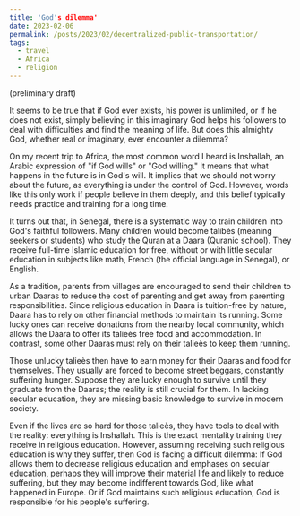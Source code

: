 ```yaml
---
title: 'God's dilemma'
date: 2023-02-06
permalink: /posts/2023/02/decentralized-public-transportation/
tags:
  - travel
  - Africa
  - religion
---
```


(preliminary draft)

It seems to be true that if God ever exists, his power is unlimited, or if he does not exist, simply believing in this imaginary God helps his followers to deal with difficulties and find the meaning of life. But does this almighty God, whether real or imaginary, ever encounter a dilemma? 

On my recent trip to Africa, the most common word I heard is Inshallah, an Arabic expression of "if God wills" or "God willing." It means that what happens in the future is in God's will. It implies that we should not worry about the future, as everything is under the control of God. However, words like this only work if people believe in them deeply, and this belief typically needs practice and training for a long time. 

It turns out that, in Senegal, there is a systematic way to train children into God's faithful followers. Many children would become talibés (meaning seekers or students) who study the Quran at a Daara (Quranic school). They receive full-time Islamic education for free, without or with little secular education in subjects like math, French (the official language in Senegal), or English. 

As a tradition, parents from villages are encouraged to send their children to urban Daaras to reduce the cost of parenting and get away from parenting responsibilities. Since religious education in Daara is tuition-free by nature, Daara has to rely on other financial methods to maintain its running. Some lucky ones can receive donations from the nearby local community, which allows the Daara to offer its talieès free food and accommodation. In contrast, some other Daaras must rely on their talieès to keep them running.

Those unlucky talieès then have to earn money for their Daaras and food for themselves. They usually are forced to become street beggars, constantly suffering hunger. Suppose they are lucky enough to survive until they graduate from the Daaras; the reality is still crucial for them. In lacking secular education, they are missing basic knowledge to survive in modern society. 

Even if the lives are so hard for those talieès, they have tools to deal with the reality: everything is Inshallah. This is the exact mentality training they receive in religious education. However, assuming receiving such religious education is why they suffer, then God is facing a difficult dilemma: If God allows them to decrease religious education and emphases on secular education, perhaps they will improve their material life and likely to reduce suffering, but they may become indifferent towards God, like what happened in Europe. Or if God maintains such religious education, God is responsible for his people's suffering.  
